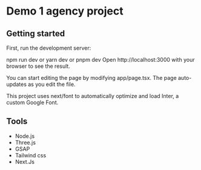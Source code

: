 
# Demo 1 agency project




## Getting started
First, run the development server:

npm run dev
or
yarn dev
or
pnpm dev
Open http://localhost:3000 with your browser to see the result.

You can start editing the page by modifying app/page.tsx. The page auto-updates as you edit the file.

This project uses next/font to automatically optimize and load Inter, a custom Google Font.
## Tools 

- Node.js
- Three.js
- GSAP
- Tailwind css
- Next.Js

